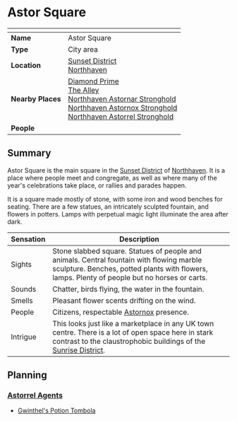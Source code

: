 # Astor Square

| []() | |
| --- | --- |
| **Name** | Astor Square |
| **Type** | City area |
| **Location** | [Sunset District](sunset-district.md)<br />[Northhaven](../README.md) |
| **Nearby Places** | [Diamond Prime](diamond-prime.md)<br />[The Alley](the-alley.md)<br />[Northhaven Astornar Stronghold](northhaven-astornar-stronghold.md)<br />[Northhaven Astornox Stronghold](northhaven-astornox-stronghold.md)<br />[Northhaven Astorrel Stronghold](northhaven-astorrel-stronghold.md) |
| **People** | |

## Summary

Astor Square is the main square in the [Sunset District](sunset-district.md) of [Northhaven](../README.md). It is a place where people meet and congregate, as well as where many of the year's celebrations take place, or rallies and parades happen.

It is a square made mostly of stone, with some iron and wood benches for seating. There are a few statues, an intricately sculpted fountain, and flowers in potters. Lamps with perpetual magic light illuminate the area after dark.

| Sensation | Description |
| ---- | --- |
| Sights | Stone slabbed square. Statues of people and animals. Central fountain with flowing marble sculpture. Benches, potted plants with flowers, lamps. Plenty of people but no horses or carts. |
| Sounds | Chatter, birds flying, the water in the fountain. |
| Smells | Pleasant flower scents drifting on the wind. |
| People | Citizens, respectable [Astornox](../../../organisations/astornox.md) presence. |
| Intrigue | This looks just like a marketplace in any UK town centre. There is a lot of open space here in stark contrast to the claustrophobic buildings of the [Sunrise District](sunrise-district.md). |

## Planning

### [Astorrel Agents](../../../../../../campaigns/astorrel-agents/README.md)

- [Gwinthel's Potion Tombola](../events/gwinthels-potion-tombola.md)
